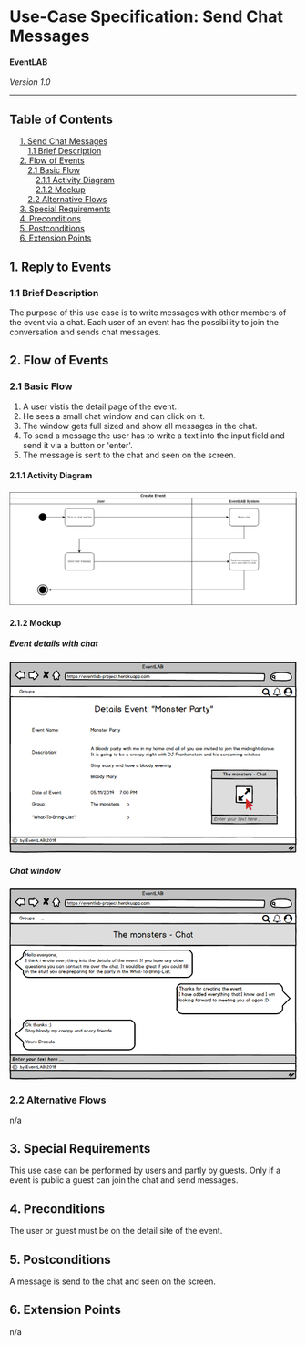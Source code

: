# Use-Case Specification: Send Chat Messages
#### EventLAB

*Version 1.0*

---
## Table of Contents

&emsp; [1. Send Chat Messages](#1-send-chat-messages)<br/>
&emsp;&emsp; [1.1 Brief Description](#11-brief-description)<br/>
&emsp; [2. Flow of Events](#2-flow-of-events)<br/>
&emsp;&emsp; [2.1 Basic Flow](#21-basic-flow)<br/>
&emsp;&emsp;&emsp; [2.1.1 Activity Diagram](#211-activity-diagram)<br/>
&emsp;&emsp;&emsp; [2.1.2 Mockup](#212-mockup)<br/>
&emsp;&emsp; [2.2 Alternative Flows](#22-alternative-flows)<br/>
&emsp; [3. Special Requirements](#3-special-requirements)<br/>
&emsp; [4. Preconditions](#4-preconditions)<br/>
&emsp; [5. Postconditions](#5-postconditions)<br/>
&emsp; [6. Extension Points](#6-extension-points)<br/>

## 1. Reply to Events

### 1.1 Brief Description
The purpose of this use case is to write messages with other members of the event via a chat. Each user of an event has the possibility to join the conversation and sends chat messages.

## 2. Flow of Events

### 2.1 Basic Flow

1. A user vistis the detail page of the event.
2. He sees a small chat window and can click on it.
3. The window gets full sized and show all messages in the chat.
4. To send a message the user has to write a text into the input field and send it via a button or 'enter'.
5. The message is sent to the chat and seen on the screen.

#### 2.1.1 Activity Diagram

![Activity Diagram Send Chat Messages](Activity%20Diagrams/Activity-Diagram-Chat.png)

#### 2.1.2 Mockup

##### Event details with chat
[![Mockup 1](Mockups/01%20-%20Event%20Details%20with%20Chat.png)](https://github.com/tarjmp/eventlab-doc/blob/master/Software%20Requirements%20Specification/Use%20Cases/Send%20Chat%20Messages/Mockups/01%20-%20Event%20Details%20with%20Chat.png)

##### Chat window
[![Mockup 2](Mockups/02%20-%20Chat%20Event.png)](https://github.com/tarjmp/eventlab-doc/blob/master/Software%20Requirements%20Specification/Use%20Cases/Send%20Chat%20Messages/Mockups/02%20-%20Chat%20Event.png)


### 2.2 Alternative Flows

n/a

## 3. Special Requirements

This use case can be performed by users and partly by guests. Only if a event is public a guest can join the chat and send messages.

## 4. Preconditions

The user or guest must be on the detail site of the event.

## 5. Postconditions

A message is send to the chat and seen on the screen.

## 6. Extension Points

n/a
